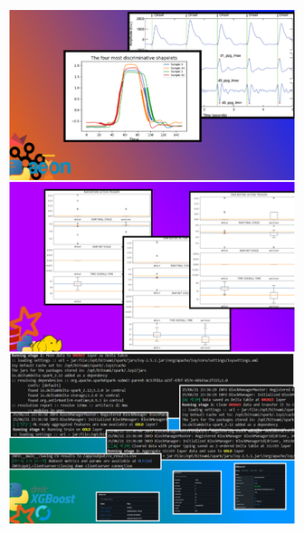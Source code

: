 [![kafka](./kafka_ml/image.png)](./kafka_ml)
[![spark part 1](./spark_ml_pt1/image.png)](./spark_ml_pt1)
[![spark part 2](./spark_ml_pt2/image.png)](./spark_ml_pt2)
